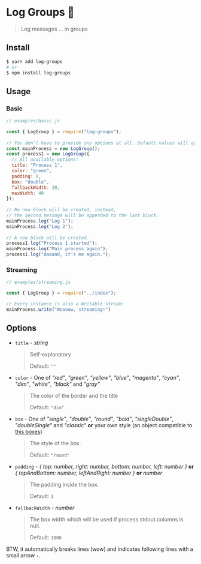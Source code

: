 # Log Groups 🍱
> Log messages ... in groups

## Install
```bash
$ yarn add log-groups
# or
$ npm install log-groups
```

## Usage

### Basic
```javascript
// examples/basic.js

const { LogGroup } = require("log-groups");  
  
// You don’t have to provide any options at all. Default values will apply.  
const mainProcess = new LogGroup();  
const process1 = new LogGroup({  
  // All available options:  
  title: "Process 1",  
  color: "green",  
  padding: 0,  
  box: "double",  
  fallbackWidth: 20,  
  maxWidth: 40  
});  
  
// No new block will be created, instead,  
// the second message will be appended to the last block.  
mainProcess.log("Log 1");  
mainProcess.log("Log 2");  
  
// A new block will be created.  
process1.log("Process 1 started");  
mainProcess.log("Main process again");  
process1.log("Aaaand, it‘s me again.");
```

### Streaming
```javascript
// examples/streaming.js

const { LogGroup } = require("../index");

// Every instance is also a Writable stream!
mainProcess.write("Woooow, streaming!")

```

## Options
- `title` - *string*
	> Self-explanatory
   > 
   > Default: `""`
- `color` - One of *"red"*, *"green"*, *"yellow"*, *"blue"*, *"magenta"*, *"cyan"*, *"dim"*, *"white"*, *"black"* and *"gray"*
	> The color of the border and the title
   > 
   > Default: `"dim"`
- `box` - One of *"single"*, *"double"*, *"round"*, *"bold"*, *"singleDouble"*, *"doubleSingle"* and *"classic"* **or** your own style (an object compatible to [this boxes](https://github.com/sindresorhus/cli-boxes/blob/master/boxes.json))
  > The style of the box.
   > 
   > Default: `"round"`
- `padding` - *{ top: number, right: number, bottom: number, left: number }* **or** *{ topAndBottom: number, leftAndRight: number }* **or** *number*
  > The padding inside the box.
   > 
   > Default: `1`
 - `fallbackWidth` - *number*
   > The box width which will be used if process.stdout.columns is null.
   > 
   > Default: `1000`

BTW, it automatically breaks lines (wow) and indicates following lines with a small arrow `›`.
